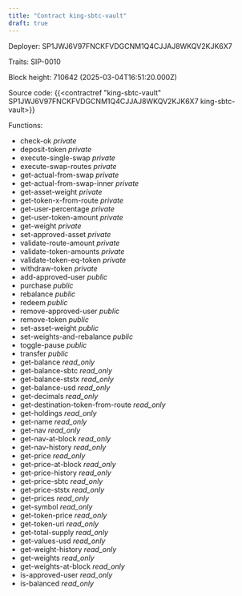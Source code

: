 ```yaml
---
title: "Contract king-sbtc-vault"
draft: true
---
```

Deployer: SP1JWJ6V97FNCKFVDGCNM1Q4CJJAJ8WKQV2KJK6X7

Traits:
 SIP-0010



Block height: 710642 (2025-03-04T16:51:20.000Z)

Source code: {{<contractref "king-sbtc-vault" SP1JWJ6V97FNCKFVDGCNM1Q4CJJAJ8WKQV2KJK6X7 king-sbtc-vault>}}

Functions:

* check-ok _private_
* deposit-token _private_
* execute-single-swap _private_
* execute-swap-routes _private_
* get-actual-from-swap _private_
* get-actual-from-swap-inner _private_
* get-asset-weight _private_
* get-token-x-from-route _private_
* get-user-percentage _private_
* get-user-token-amount _private_
* get-weight _private_
* set-approved-asset _private_
* validate-route-amount _private_
* validate-token-amounts _private_
* validate-token-eq-token _private_
* withdraw-token _private_
* add-approved-user _public_
* purchase _public_
* rebalance _public_
* redeem _public_
* remove-approved-user _public_
* remove-token _public_
* set-asset-weight _public_
* set-weights-and-rebalance _public_
* toggle-pause _public_
* transfer _public_
* get-balance _read_only_
* get-balance-sbtc _read_only_
* get-balance-ststx _read_only_
* get-balance-usd _read_only_
* get-decimals _read_only_
* get-destination-token-from-route _read_only_
* get-holdings _read_only_
* get-name _read_only_
* get-nav _read_only_
* get-nav-at-block _read_only_
* get-nav-history _read_only_
* get-price _read_only_
* get-price-at-block _read_only_
* get-price-history _read_only_
* get-price-sbtc _read_only_
* get-price-ststx _read_only_
* get-prices _read_only_
* get-symbol _read_only_
* get-token-price _read_only_
* get-token-uri _read_only_
* get-total-supply _read_only_
* get-values-usd _read_only_
* get-weight-history _read_only_
* get-weights _read_only_
* get-weights-at-block _read_only_
* is-approved-user _read_only_
* is-balanced _read_only_
